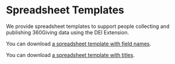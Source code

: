 Spreadsheet Templates
=======================

We provide spreadsheet templates to support people collecting and publishing 360Giving data using the DEI Extension.

You can download [a spreadsheet template with field names](360-giving-schema-fields.xlsx).

You can download [a spreadsheet template with titles](360-giving-schema-titles.xlsx).



